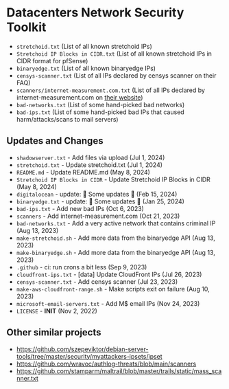 # Datacenters Network Security Toolkit

- `stretchoid.txt` (List of all known stretchoid IPs)
- `Stretchoid IP Blocks in CIDR.txt` (List of all known stretchoid IPs in CIDR format for pfSense)
- `binaryedge.txt` (List of all known binaryedge IPs)
- `censys-scanner.txt` (List of all IPs declared by censys scanner on their FAQ)
- `scanners/internet-measurement.com.txt` (List of all IPs declared by internet-measurement.com on [their website](https://internet-measurement.com/#ips))
- `bad-networks.txt` (List of some hand-picked bad networks)
- `bad-ips.txt` (List of some hand-picked bad IPs that caused harm/attacks/scans to mail servers)

## Updates and Changes

- `shadowserver.txt` - Add files via upload (Jul 1, 2024)
- `stretchoid.txt` - Update stretchoid.txt (Jul 1, 2024)
- `README.md` - Update README.md (May 8, 2024)
- `Stretchoid IP Blocks in CIDR` - Update Stretchoid IP Blocks in CIDR (May 8, 2024)
- `digitalocean` - update: 🤖 Some updates 🤖 (Feb 15, 2024)
- `binaryedge.txt` - update: 🤖 Some updates 🤖 (Jan 25, 2024)
- `bad-ips.txt` - Add new bad IPs (Oct 6, 2023)
- `scanners` - Add internet-measurement.com (Oct 21, 2023)
- `bad-networks.txt` - Add a very active network that contains criminal IP (Aug 13, 2023)
- `make-stretchoid.sh` - Add more data from the binaryedge API (Aug 13, 2023)
- `make-binaryedge.sh` - Add more data from the binaryedge API (Aug 13, 2023)
- `.github` - ci: run crons a bit less (Sep 9, 2023)
- `cloudfront-ips.txt` - [data] Update CloudFront IPs (Jul 26, 2023)
- `censys-scanner.txt` - Add censys scanner (Jul 23, 2023)
- `make-aws-cloudfront-range.sh` - Make scripts exit on failure (Aug 10, 2023)
- `microsoft-email-servers.txt` - Add M$ email IPs (Nov 24, 2023)
- `LICENSE` - __INIT__ (Nov 2, 2022)



## Other similar projects

- https://github.com/szepeviktor/debian-server-tools/tree/master/security/myattackers-ipsets/ipset
- https://github.com/wravoc/authlog-threats/blob/main/scanners
- https://github.com/stamparm/maltrail/blob/master/trails/static/mass_scanner.txt
